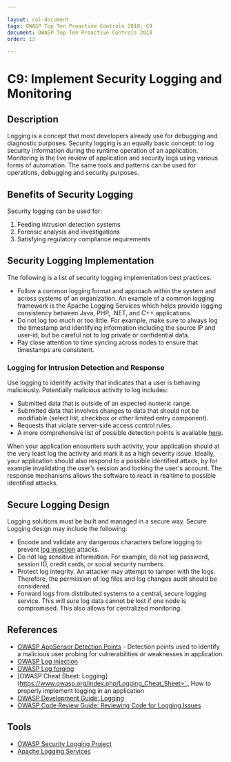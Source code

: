 ```yaml
---

layout: col-document
tags: OWASP Top Ten Proactive Controls 2018, C9
document: OWASP Top Ten Proactive Controls 2018
order: 13

---
```


# C9: Implement Security Logging and Monitoring

## Description
Logging is a concept that most developers already use for debugging and diagnostic purposes. Security logging is an equally basic concept: to log security information during the runtime operation of an application. Monitoring is the live review of application and security logs using various forms of automation. The same tools and patterns can be used for operations, debugging and security purposes.

## Benefits of Security Logging
Security logging can be used for:
1. Feeding intrusion detection systems
2. Forensic analysis and investigations
3. Satisfying regulatory compliance requirements

## Security Logging Implementation
The following is a list of security logging implementation best practices.

* Follow a common logging format and approach within the system and across systems of an organization. An example of a common logging framework is the Apache Logging Services which helps provide logging consistency between Java, PHP, .NET,  and C++ applications.
* Do not log too much or too little. For example, make sure to always log the timestamp and identifying information including the source IP and user-id, but be careful not to log private or confidential data.
* Pay close attention to time syncing across nodes to ensure that timestamps are consistent.


### Logging for Intrusion Detection and Response
Use logging to identify activity that indicates that a user is behaving maliciously. Potentially malicious activity to log includes:

* Submitted data that is outside of an expected numeric range.
* Submitted data that involves changes to data that should not be modifiable (select list, checkbox or other limited entry component).
* Requests that violate server-side access control rules.
* A more comprehensive list of possible detection points is available [here](https://cheatsheetseries.owasp.org/cheatsheets/Application_Logging_Vocabulary_Cheat_Sheet.html).

When your application encounters such activity, your application should at the very least log the activity and mark it as a high severity issue.  Ideally, your application should also respond to a possible identified attack, by for example invalidating the user’s session and locking the user's account. The response mechanisms allows the software to react in realtime to possible identified attacks. 

## Secure Logging Design
Logging solutions must be built and managed in a secure way. Secure Logging design may include the following:

* Encode and validate any dangerous characters before logging to prevent [log injection](https://www.owasp.org/index.php/Log_Injection) attacks.
* Do not log sensitive information. For example, do not log password, session ID, credit cards, or social security numbers.
* Protect log integrity. An attacker may attempt to tamper with the logs. Therefore, the permission of log files and log changes audit should be considered.
* Forward logs from distributed systems to a central, secure logging service. This will sure log data cannot be lost if one node is compromised. This also allows for centralized monitoring.

## References
* [OWASP AppSensor Detection Points](https://www.owasp.org/index.php/AppSensor_DetectionPoints) - Detection points used to identify a malicious user probing for vulnerabilities or weaknesses in application.
* [OWASP Log injection](https://www.owasp.org/index.php/Log_Injection)
* [OWASP Log forging](https://www.owasp.org/index.php/Log_Forging)
* [OWASP Cheat Sheet: Logging](https://www.owasp.org/index.php/Logging_Cheat_Sheet>`_ How to properly implement logging in an application 
* [OWASP Development Guide: Logging](https://www.owasp.org/index.php/Error_Handling,_Auditing_and_Logging#Logging)
* [OWASP Code Review Guide: Reviewing Code for Logging Issues](https://www.owasp.org/index.php/Reviewing_Code_for_Logging_Issues)

## Tools
* [OWASP Security Logging Project](https://www.owasp.org/index.php/OWASP_Security_Logging_Project)
* [Apache Logging Services](https://logging.apache.org/)
